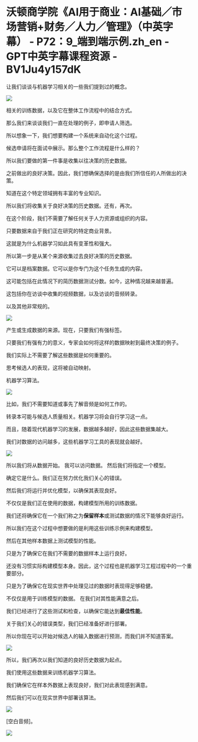 # 沃顿商学院《AI用于商业：AI基础／市场营销+财务／人力／管理》（中英字幕） - P72：9_端到端示例.zh_en - GPT中英字幕课程资源 - BV1Ju4y157dK

让我们谈谈与机器学习相关的一些我们提到过的概念。

![](img/4966feb57bc6133397c8986e6b5a1808_1.png)

相关的训练数据，以及它在整体工作流程中的结合方式。

那么我们来谈谈我们一直在处理的例子，即申请人筛选。

所以想象一下，我们想要构建一个系统来自动化这个过程。

候选申请将在面试中展示。那么整个工作流程是什么样的？

所以我们要做的第一件事是收集以往决策的历史数据。

之前做出的良好决策。因此，我们想确保选择的是由我们所信任的人所做出的决策。

知道在这个特定领域拥有丰富的专业知识。

所以我们将收集关于良好决策的历史数据。还有，再次。

在这个阶段，我们不需要了解任何关于人力资源或组织的内容。

只要数据来自于我们正在研究的特定商业背景。

这就是为什么机器学习如此具有变革性和强大。

所以第一步是从某个来源收集过去良好决策的历史数据。

它可以是档案数据。它可以是你专门为这个任务生成的内容。

这可能包括在此情况下的简历数据测试分数。如今，这种情况越来越普遍。

这包括你在访谈中收集的视频数据，以及访谈的音频转录。

以及其他非常规的。

![](img/4966feb57bc6133397c8986e6b5a1808_3.png)

产生或生成数据的来源。现在，只要我们有强标签。

只要我们有强有力的意义，专家会如何将这样的数据映射到最终决策的例子。

我们实际上不需要了解这些数据是如何重要的。

思考候选人的表现，这将被自动映射。

机器学习算法。

![](img/4966feb57bc6133397c8986e6b5a1808_5.png)

比如，我们不需要知道或事先了解音频是如何工作的。

转录本可能与候选人质量相关。机器学习将会自行学习这一点。

而且，随着现代机器学习的发展，数据越多越好，因此这些数据集越大。

我们对数据的访问越多，这些机器学习工具的表现就会越好。

![](img/4966feb57bc6133397c8986e6b5a1808_7.png)

所以我们将从数据开始。 我可以访问数据。 然后我们将指定一个模型。

确定它是什么。我们正在努力优化我们关心的错误。

然后我们将运行并优化模型，以确保其表现良好。

不仅仅是我们正在使用的数据，构建模型所用的训练数据。

我们还将确保它在一个我们称之为**保留样本**或测试数据的情况下能够良好运行。

所以我们在这个过程中想要做的是利用这些训练示例来构建模型。

然后在其他样本数据上测试模型的性能。

只是为了确保它在我们不需要的数据样本上运行良好。

还没有习惯实际构建模型本身。因此，这个过程也是机器学习工程过程中的一个重要部分。

只是为了确保它在现实世界中处理见过的数据时表现得足够稳健。

不仅仅是用于训练模型的数据。 在我们对其性能满意之后。

我们已经进行了这些测试和检查，以确保它能达到**最佳性能**。

关于我们关心的错误类型，我们已经准备好进行部署。

所以你现在可以开始对候选人的输入数据进行预测，而我们并不知道答案。

![](img/4966feb57bc6133397c8986e6b5a1808_9.png)

所以，我们再次以我们知道的良好历史数据为起点。

我们使用这些数据来训练机器学习算法。

我们确保它在样本外数据上表现良好，我们对此表现感到满意。

然后我们可以在现实世界中部署该算法。

![](img/4966feb57bc6133397c8986e6b5a1808_11.png)

[空白音频]。

![](img/4966feb57bc6133397c8986e6b5a1808_13.png)

